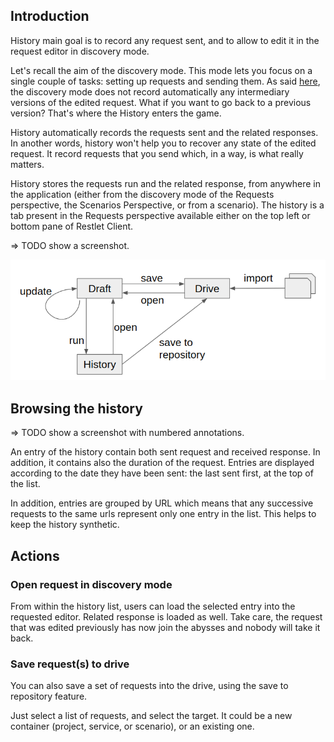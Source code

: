 ## Introduction

History main goal is to record any request sent, and to allow to edit it in the request editor in discovery mode.

Let's recall the aim of the discovery mode. This mode lets you focus on a single couple of tasks: setting up requests and sending them.
As said [here](saving), the discovery mode does not record automatically any intermediary versions of the edited request.
What if you want to go back to a previous version? That's where the History enters the game.

History automatically records the requests sent and the related responses.
In another words, history won't help you to recover any state of the edited request. It record requests that you send which, in a way, is what really matters.

History stores the requests run and the related response, from anywhere in the application (either from the discovery mode of the Requests perspective, the Scenarios Perspective, or from a scenario).
The history is a tab present in the Requests perspective available either on the top left or bottom pane of Restlet Client.
 
 => TODO show a screenshot.

![global picture](images/discovery-global.png)


## Browsing the history

 => TODO show a screenshot with numbered annotations.

An entry of the history contain both sent request and received response. In addition, it contains also the duration of the request.
Entries are displayed according to the date they have been sent: the last sent first, at the top of the list.

In addition, entries are grouped by URL which means that any successive requests to the same urls represent only one entry in the list. This helps to keep the history synthetic.


## Actions

### Open request in discovery mode

From within the history list, users can load the selected entry into the requested editor. Related response is loaded as well.
Take care, the request that was edited previously has now join the abysses and nobody will take it back.

### Save request(s) to drive

You can also save a set of requests into the drive, using the save to repository feature.

Just select a list of requests, and select the target. It could be a new container (project, service, or scenario), or an existing one.

